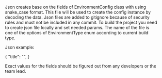 
Json creates base on the fields of EnvironmentConfig class with using snake_case format.
This file will be used to create the config instance by decoding the data.
Json files are added to gitignore because of security rules and must not be included in any commit.
To build the project you need to create json file locally and set needed params.
The name of the file is one of the options of EnvironmentType enum according to current build type.

Json example:

{
    "title": "",
}

Exact values for the fields should be figured out from any developers or the team lead.
